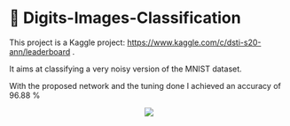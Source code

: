 # :open_file_folder: Digits-Images-Classification


This project is a Kaggle project: https://www.kaggle.com/c/dsti-s20-ann/leaderboard .

It aims at classifying a very noisy version of the MNIST dataset.

With the proposed network and the tuning done I achieved an accuracy of 96.88 %


<p align="center">
  <img src="https://miro.medium.com/max/2198/1*s9ZgQMdAbuUYKdoeCgrTZg.gif"/>
</p>
